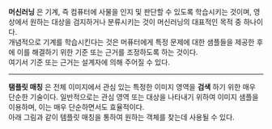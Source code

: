 **머신러닝** 은 기계, 즉 컴퓨터에 사물을 인지 및 판단할 수 있도록 학습시키는 것이며, 영상에서 원하는 대상을 검지하거나 분류시키는 것이 머신러닝의 대표적인 목적 중 하나이다.         
개념적으로 기계를 학습시킨다는 것은 머퓨터에게 특정 문제에 대한 샘플들을 제공한 후에 이를 해결하기 위한 기준 또는 근거를 조정하도록 하는 것이다.        
여기서 기준 또는 근거는 설계자에 의해 주어질 수 있다.           
***
**탬플릿 매칭** 은 전체 이미지에서 관심 있는 특정한 이미지 영역을 **검색** 하기 위한 매우 단순한 기술이다. 일반적으로는 관심 영역 또는 대상을 나타내기 위하여 
이미지 샘플을 이용하며, 이는 매우 단순하면서도 효율적이다.              
아래 그림과 같이 템플릿 매칭을 통하여 원하는 객체를 찾는데 사용될 수 있다.        

